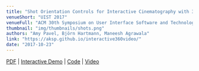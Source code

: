 ```yaml
---
title: "Shot Orientation Controls for Interactive Cinematography with 360 Video"
venueShort: "UIST 2017"
venueFull: "ACM 30th Symposium on User Interface Software and Technology"
thumbnail: "img/thumbnails/shots.png"
authors: "Amy Pavel, Björn Hartmann, Maneesh Agrawala"
link: "https://aksp.github.io/interactive360video/"
date: "2017-10-23"
---
```


[PDF][1] | [Interactive Demo][demo] | [Code][code] | [Video][2]

[1]: https://aksp.github.io/interactive360video/paper-small.pdf
[2]: https://www.youtube.com/watch?v=nGXe9qT19t8
[demo]: https://people.eecs.berkeley.edu/~amypavel/interactivevrview/examples/interactivevideo/interface-demo.html
[code]: https://github.com/aksp/interactivevrview
